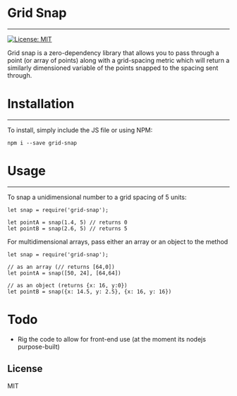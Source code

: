 # Grid Snap
----

[![License: MIT](https://img.shields.io/badge/License-MIT-yellow.svg)](https://opensource.org/licenses/MIT)

Grid snap is a zero-dependency library that allows you to pass through a point (or array of points) along with a grid-spacing metric which will return a similarly dimensioned variable of the points snapped to the spacing sent through.

# Installation
----
To install, simply include the JS file or using NPM:
```
npm i --save grid-snap
```

# Usage
----
To snap a unidimensional number to a grid spacing of 5 units:
```
let snap = require('grid-snap');

let pointA = snap(1.4, 5) // returns 0
let pointB = snap(2.6, 5) // returns 5
```
For multidimensional arrays, pass either an array or an object to the method
```
let snap = require('grid-snap');

// as an array (// returns [64,0])
let pointA = snap([50, 24], [64,64])

// as an object (returns {x: 16, y:0})
let pointB = snap({x: 14.5, y: 2.5}, {x: 16, y: 16})
```

# Todo

- Rig the code to allow for front-end use (at the moment its nodejs purpose-built)

License
----

MIT
